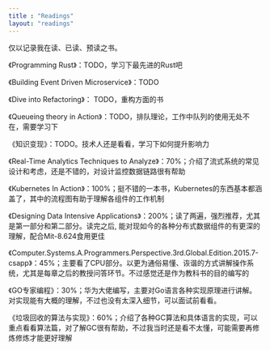 ```yaml
---
title : "Readings"
layout: "readings"
---
```


仅以记录我在读、已读、预读之书。

《Programming Rust》：TODO，学习下最先进的Rust吧

《Building Event Driven Microservice》：TODO

《Dive into Refactoring》： TODO，重构方面的书

《Queueing theory in Action》：TODO，排队理论，工作中队列的使用无处不在，需要学习下

《知识变现》：TODO。技术人还是看看，学习下如何提升影响力

《Real-Time Analytics Techniques to Analyze》：70%；介绍了流式系统的常见设计和考虑，还是不错的，对设计监控数据链路很有帮助

《Kubernetes In Action》：100%；挺不错的一本书，Kubernetes的东西基本都涵盖了，其中的流程图有助于理解各组件的工作机制

《Designing Data Intensive Applications》：200%；读了两遍，强烈推荐，尤其是第一部分和第二部分。读完之后, 能对现如今的各种分布式数据组件的有更深的理解，配合Mit-8.624食用更佳

《Computer.Systems.A.Programmers.Perspective.3rd.Global.Edition.2015.7-csapp》：45%；主要看了CPU部分。以更为通俗易懂、诙谐的方式讲解操作系统，尤其是每章之后的教授问答环节。不过感觉还是作为教科书的目的编写的

《GO专家编程》：30%；华为大佬编写，主要对Go语言各种实现原理进行讲解。对实现能有大概的理解，不过也没有太深入细节，可以面试前看看。

《垃圾回收的算法与实现》：60%；介绍了各种GC算法和具体语言的实现，可以重点看看算法篇，对了解GC很有帮助，不过我当时还是看不太懂，可能需要再修炼修炼才能更好理解
